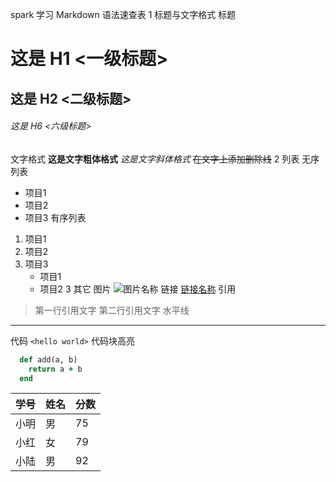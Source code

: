 spark 学习
Markdown 语法速查表
1 标题与文字格式
标题
# 这是 H1 <一级标题>
## 这是 H2 <二级标题>
###### 这是 H6 <六级标题>
文字格式
**这是文字粗体格式**
*这是文字斜体格式*
~~在文字上添加删除线~~
2 列表
无序列表
* 项目1
* 项目2
* 项目3
有序列表
1. 项目1
2. 项目2
3. 项目3
   * 项目1
   * 项目2
3 其它
图片
![图片名称](http://gitcafe.com/image.png)
链接
[链接名称](http://gitcafe.com)
引用
> 第一行引用文字
> 第二行引用文字
水平线
***
代码
`<hello world>`
代码块高亮
```ruby
  def add(a, b)
    return a + b
  end
```
学号|姓名|分数
-|-|-
小明|男|75
小红|女|79
小陆|男|92

